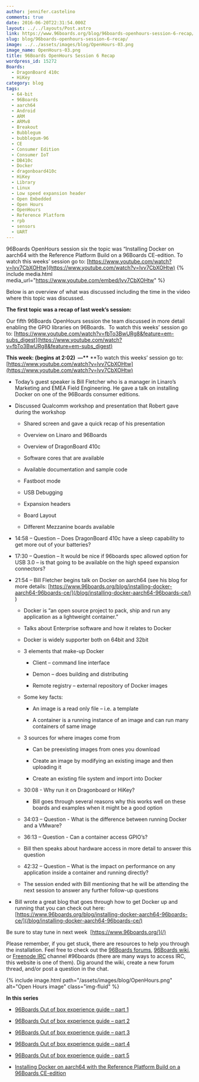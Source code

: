 ```yaml
---
author: jennifer.castelino
comments: true
date: 2016-06-20T22:31:54.000Z
layout: ../../layouts/Post.astro
link: https://www.96boards.org/blog/96boards-openhours-session-6-recap/
slug: blog/96boards-openhours-session-6-recap/
image: ../../assets/images/blog/OpenHours-03.png
image_name: OpenHours-03.png
title: 96Boards OpenHours Session 6 Recap
wordpress_id: 15272
Boards:
  - DragonBoard 410c
  - HiKey
category: blog
tags:
  - 64-bit
  - 96Boards
  - aarch64
  - Android
  - ARM
  - ARMv8
  - Breakout
  - Bubblegum
  - bubblegum-96
  - CE
  - Consumer Edition
  - Consumer IoT
  - DB410c
  - Docker
  - dragonboard410c
  - HiKey
  - Library
  - Linux
  - Low speed expansion header
  - Open Embedded
  - Open Hours
  - OpenHours
  - Reference Platform
  - rpb
  - sensors
  - UART
---
```


96Boards OpenHours session six the topic was “Installing Docker on aarch64 with the Reference Platform Build on a 96Boards CE-edition. To watch this weeks’ session go to: [https://www.youtube.com/watch?v=lvv7CbXOHtw](https://www.youtube.com/watch?v=lvv7CbXOHtw)
{% include media.html media_url="https://www.youtube.com/embed/lvv7CbXOHtw" %}

Below is an overview of what was discussed including the time in the video where this topic was discussed.

**The first topic was a recap of last week’s session:**

Our fifth 96Boards OpenHours session the team discussed in more detail enabling the GPIO libraries on 96Boards.  To watch this weeks’ session go to: [https://www.youtube.com/watch?v=fbTo3BwURg8&feature=em-subs_digest](https://www.youtube.com/watch?v=fbTo3BwURg8&feature=em-subs_digest)

**This week: (begins at 2:02)  —\*\*** \*\*To watch this weeks’ session go to:  [https://www.youtube.com/watch?v=lvv7CbXOHtw](https://www.youtube.com/watch?v=lvv7CbXOHtw)

- Today’s guest speaker is Bill Fletcher who is a manager in Linaro’s Marketing and EMEA Field Engineering. He gave a talk on installing Docker on one of the 96Boards consumer editions.

- Discussed Qualcomm workshop and presentation that Robert gave during the workshop

  - Shared screen and gave a quick recap of his presentation

  - Overview on Linaro and 96Boards

  - Overview of DragonBoard 410c

  - Software cores that are available

  - Available documentation and sample code

  - Fastboot mode

  - USB Debugging

  - Expansion headers

  - Board Layout

  - Different Mezzanine boards available

- 14:58 – Question – Does DragonBoard 410c have a sleep capability to get more out of your batteries?

- 17:30 – Question – It would be nice if 96boards spec allowed option for USB 3.0 – is that going to be available on the high speed expansion connectors?

- 21:54 – Bill Fletcher begins talk on Docker on aarch64 (see his blog for more details: [https://www.96boards.org/blog/installing-docker-aarch64-96boards-ce/](/blog/installing-docker-aarch64-96boards-ce/) )

  - Docker is “an open source project to pack, ship and run any application as a lightweight container.”

  - Talks about Enterprise software and how it relates to Docker

  - Docker is widely supporter both on 64bit and 32bit

  - 3 elements that make-up Docker

    - Client – command line interface

    - Demon – does building and distributing

    - Remote registry – external repository of Docker images

  - Some key facts:

    - An image is a read only file – i.e. a template

    - A container is a running instance of an image and can run many containers of same image

  - 3 sources for where images come from

    - Can be preexisting images from ones you download

    - Create an image by modifying an existing image and then uploading it

    - Create an existing file system and import into Docker

  - 30:08 - Why run it on Dragonboard or HiKey?

    - Bill goes through several reasons why this works well on these boards and examples when it might be a good option

  - 34:03 – Question - What is the difference between running Docker and a VMware?

  - 36:13 – Question - Can a container access GPIO’s?

  - Bill then speaks about hardware access in more detail to answer this question

  - 42:32 – Question – What is the impact on performance on any application inside a container and running directly?

  - The session ended with Bill mentioning that he will be attending the next session to answer any further follow-up questions

- Bill wrote a great blog that goes through how to get Docker up and running that you can check out here: [https://www.96boards.org/blog/installing-docker-aarch64-96boards-ce/](/blog/installing-docker-aarch64-96boards-ce/)

Be sure to stay tune in next week  [https://www.96boards.org/](/)

Please remember, if you get stuck, there are resources to help you through the installation. Feel free to check out the [96Boards forums](https://discuss.96boards.org/), [96Boards wiki](https://github.com/96boards/documentation/wiki), or [Freenode IRC](http://webchat.freenode.net/?channels=%2396boards) channel #96boards (there are many ways to access IRC, this website is one of them). Dig around the wiki, create a new forum thread, and/or post a question in the chat.

{% include image.html path="/assets/images/blog/OpenHours.png" alt="Open Hours image" class="img-fluid" %}

**In this series**

- [96Boards Out of box experience guide – part 1](/blog/96boards-box-experience-guide-1/)

- [96Boards Out of box experience guide – part 2](/blog/96boards-box-experience-guide-2/)

- [96Boards Out of box experience guide – part 3](/blog/96boards-box-experience-guide-3/)

- [96Boards Out of box experience guide – part 4](/blog/96boards-box-experience-guide-4/)

- [96Boards Out of box experience guide - part 5](/blog/96boards-box-experience-guide-5/)

- [Installing Docker on aarch64 with the Reference Platform Build on a 96Boards CE-edition](/blog/installing-docker-aarch64-96boards-ce/)
